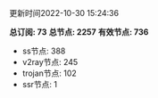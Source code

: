 更新时间2022-10-30 15:24:36

**总订阅: 73**
**总节点: 2257**
**有效节点: 736**
- ss节点: 388
- v2ray节点: 245
- trojan节点: 102
- ssr节点: 1
